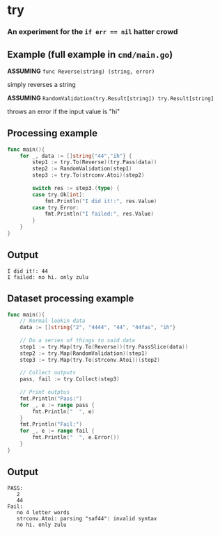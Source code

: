 # try

### An experiment for the `if err == nil` hatter crowd

## Example (full example in `cmd/main.go`)
**ASSUMING** `func Reverse(string) (string, error)` 

simply reverses a string

**ASSUMING** `RandomValidation(try.Result[string]) try.Result[string]` 

throws an error if the input value is "hi"

## Processing example

```go
func main(){
    for _, data := []string{"44","ih"} {
        step1 := try.To(Reverse)(try.Pass(data))
        step2 := RandomValidation(step1)
        step3 := try.To(strconv.Atoi)(step2)
        
        switch res := step3.(type) {
        case try.Ok[int]:
            fmt.Println("I did it!:", res.Value)
        case try.Error:
            fmt.Println("I failed:", res.Value)
        }
    }
}
```

## Output
```
I did it!: 44
I failed: no hi. only zulu
```

## Dataset processing example

```go
func main(){
    // Normal lookin data
    data := []string{"2", "4444", "44", "44fas", "ih"}
    
    // Do a series of things to said data
    step1 := try.Map(try.To(Reverse))(try.PassSlice(data))
    step2 := try.Map(RandomValidation)(step1)
    step3 := try.Map(try.To(strconv.Atoi))(step2)
    
    // Collect outputs
    pass, fail := try.Collect(step3)
    
    // Print outptus
    fmt.Println("Pass:")
    for _, e := range pass {
        fmt.Println("  ", e)
    }
    fmt.Println("Fail:")
    for _, e := range fail {
        fmt.Println("  ", e.Error())
    }
}
```

## Output
```
PASS:
   2
   44
Fail:
   no 4 letter words
   strconv.Atoi: parsing "saf44": invalid syntax
   no hi. only zulu
```
